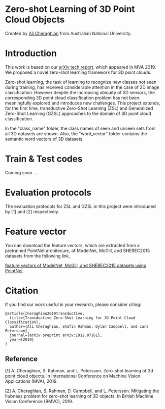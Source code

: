 # Zero-shot Learning of 3D Point Cloud Objects


Created by [Ali Cheraghian](https://scholar.google.com/citations?user=QT0EXIkAAAAJ&hl=en) from Australian National University.


# Introduction
This work is based on our [arXiv tech report](https://arxiv.org/abs/1912.07161), which appeared in MVA 2019. We proposed a novel zero-shot learning framework for 3D point clouds. 

Zero-shot learning, the task of learning to recognize new classes  not  seen  during  training,  has  received  considerable attention in the case of 2D image classification. However despite the increasing ubiquity of 3D sensors, the corresponding 3D point cloud classification problem has not been meaningfully explored and introduces new challenges. This  project  extends,  for  the  first  time, transductive  Zero-Shot Learning (ZSL) and Generalized Zero-Shot Learning (GZSL) approaches to the domain of 3D point cloud classification. 

In the "class_name" folder, the class names of seen and unseen sets from all 3D datasets are shown. Also, the "word_vector" folder contains the semantic word vectors of 3D datasets.  






   
# Train & Test codes
Coming soon ...



# Evaluation protocols
The evaluation protocols for ZSL and GZSL in this project were introduced by [1] and [2] respectively. 








# Feature vector
You can download the feature vectors, which are extracted from a pretrained PointNet architecure, of ModelNet, McGill, and SHEREC2015 datasets from the following link,

[feature vectors of ModelNet, McGill, and SHEREC2015 datasets using PointNet](https://drive.google.com/drive/folders/15-XswOjj_9s2BAxnJiIutEuUXolIXPK9?usp=sharing)

# Citation
If you find our work useful in your research, please consider citing:

	@article{cheraghian2019transductive,
	  title={Transductive Zero-Shot Learning for 3D Point Cloud Classification},
	  author={Ali Cheraghian, Shafin Rahman, Dylan Campbell, and Lars Petersson},
	  journal={arXiv preprint arXiv:1912.07161},
	  year={2019}
	}

## Reference
[1] A.  Cheraghian,  S.  Rahman,  and  L.  Petersson.    Zero-shot learning  of  3d  point  cloud  objects.   In International  Conference on Machine Vision Applications (MVA), 2019. 

[2] A. Cheraghian, S. Rahman, D. Campbell, and L. Petersson. Mitigating the hubness problem for zero-shot learning of 3D objects.  In British Machine Vision Conference (BMVC), 2019. 

